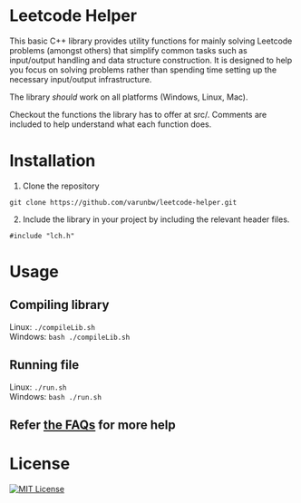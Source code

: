 # Leetcode Helper

This basic C++ library provides utility functions for mainly solving Leetcode problems (amongst others) that simplify common tasks such as input/output handling and data structure construction. It is designed to help you focus on solving problems rather than spending time setting up the necessary input/output infrastructure.

The library *should* work on all platforms (Windows, Linux, Mac).

Checkout the functions the library has to offer at src/. Comments are included to help understand what each function does.

# Installation

1. Clone the repository

`git clone https://github.com/varunbw/leetcode-helper.git`

2. Include the library in your project by including the relevant header files.

`#include "lch.h"`


# Usage

## Compiling library
Linux: `./compileLib.sh`\
Windows: `bash ./compileLib.sh`

## Running file
Linux: `./run.sh`\
Windows: `bash ./run.sh`

## Refer [the FAQs](FAQ.md) for more help

# License
[![MIT License](https://img.shields.io/badge/license-MIT-blue.svg)](LICENSE)

